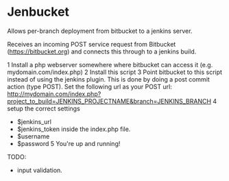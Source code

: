 Jenbucket
=========

Allows per-branch deployment from bitbucket to a jenkins server.

Receives an incoming POST service request from Bitbucket (https://bitbucket.org)
and connects this through to a jenkins build.

1 Install a php webserver somewhere where bitbucket can access it (e.g. mydomain.com/index.php)
2 Install this script
3 Point bitbucket to this script instead of using the jenkins plugin.
This is done by doing a post commit action (type POST).
Set the following url as your POST url: http://mydomain.com/index.php?project_to_build=JENKINS_PROJECTNAME&branch=JENKINS_BRANCH
4 setup the correct settings
- $jenkins_url
- $jenkins_token inside the index.php file.
- $username
- $password
5 You're up and running!


TODO:
- input validation.
